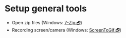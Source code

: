 # Setup general tools

[//]: # (Note that the order of these does matter, when seperated by a new line)

[//]: # (Dependencies: none)
- Open zip files (Windows: [7-Zip 🗗](https://www.7-zip.org/download.html))
- Recording screen/camera (Windows: [ScreenToGif 🗗](https://github.com/NickeManarin/ScreenToGif))
